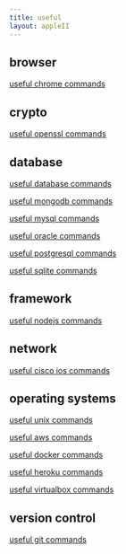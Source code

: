 ```yaml
---
title: useful
layout: appleII
---
```


browser
-------

[useful chrome commands](useful_chrome_commands.html)

crypto
------

[useful openssl commands](useful_openssl_commands.html)

database
--------

[useful database commands](useful_database_commands.html)

[useful mongodb commands](useful_mongodb_commands.html)

[useful mysql commands](useful_mysql_commands.html)

[useful oracle commands](useful_oracle_commands.html)

[useful postgresql commands](useful_postgresql_commands.html)

[useful sqlite commands](useful_sqlite_commands.html)

framework
---------

[useful nodejs commands](useful_nodejs_commands.html)

network
-------

[useful cisco ios commands](useful_ciscoios_commands.html)

operating systems
-----------------

[useful unix commands](useful_unix_commands.html)

[useful aws commands](useful_aws_commands.html)

[useful docker commands](useful_docker_commands.html)

[useful heroku commands](useful_heroku_commands.html)

[useful virtualbox commands](useful_virtualbox_commands.html)

version control
---------------

[useful git commands](useful_git_commands.html)
